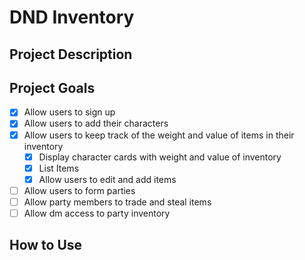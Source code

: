 # DND Inventory 

## Project Description

## Project Goals
- [x] Allow users to sign up
- [x] Allow users to add their characters
- [x] Allow users to keep track of the weight and value of items in their inventory
  - [x] Display character cards with weight and value of inventory
  - [x] List Items
  - [x] Allow users to edit and add items
- [ ] Allow users to form parties
- [ ] Allow party members to trade and steal items
- [ ] Allow dm access to party inventory
## How to Use
